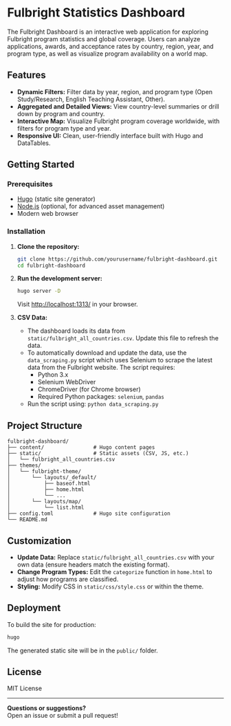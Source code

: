 # Fulbright Statistics Dashboard

The Fulbright Dashboard is an interactive web application for exploring Fulbright program statistics and global coverage. Users can analyze applications, awards, and acceptance rates by country, region, year, and program type, as well as visualize program availability on a world map.

## Features

- **Dynamic Filters:** Filter data by year, region, and program type (Open Study/Research, English Teaching Assistant, Other).
- **Aggregated and Detailed Views:** View country-level summaries or drill down by program and country.
- **Interactive Map:** Visualize Fulbright program coverage worldwide, with filters for program type and year.
- **Responsive UI:** Clean, user-friendly interface built with Hugo and DataTables.

## Getting Started

### Prerequisites

- [Hugo](https://gohugo.io/getting-started/install/) (static site generator)
- [Node.js](https://nodejs.org/) (optional, for advanced asset management)
- Modern web browser

### Installation

1. **Clone the repository:**
    ```bash
    git clone https://github.com/yourusername/fulbright-dashboard.git
    cd fulbright-dashboard
    ```

2. **Run the development server:**
    ```bash
    hugo server -D
    ```
    Visit [http://localhost:1313/](http://localhost:1313/) in your browser.

3. **CSV Data:**
    - The dashboard loads its data from `static/fulbright_all_countries.csv`. Update this file to refresh the data.
    - To automatically download and update the data, use the `data_scraping.py` script which uses Selenium to scrape the latest data from the Fulbright website. The script requires:
      - Python 3.x
      - Selenium WebDriver
      - ChromeDriver (for Chrome browser)
      - Required Python packages: `selenium`, `pandas`
    - Run the script using: `python data_scraping.py`

## Project Structure

```
fulbright-dashboard/
├── content/                # Hugo content pages
├── static/                 # Static assets (CSV, JS, etc.)
│   └── fulbright_all_countries.csv
├── themes/
│   └── fulbright-theme/
│       └── layouts/_default/
│           ├── baseof.html
│           ├── home.html
│           └── ...
│       └── layouts/map/
│           └── list.html
├── config.toml             # Hugo site configuration
└── README.md
```

## Customization

- **Update Data:** Replace `static/fulbright_all_countries.csv` with your own data (ensure headers match the existing format).
- **Change Program Types:** Edit the `categorize` function in `home.html` to adjust how programs are classified.
- **Styling:** Modify CSS in `static/css/style.css` or within the theme.

## Deployment

To build the site for production:
```bash
hugo
```
The generated static site will be in the `public/` folder.

## License

MIT License

---

**Questions or suggestions?**  
Open an issue or submit a pull request!
